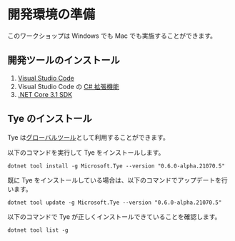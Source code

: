 # 開発環境の準備

このワークショップは Windows でも Mac でも実施することができます。

## 開発ツールのインストール

1. [Visual Studio Code](https://code.visualstudio.com/)
2. Visual Studio Code の [C# 拡張機能](https://marketplace.visualstudio.com/items?itemName=ms-dotnettools.csharp)
3. [.NET Core 3.1 SDK](https://dotnet.microsoft.com/download)

## Tye のインストール

Tye は[グローバルツール](https://docs.microsoft.com/ja-jp/dotnet/core/tools/global-tools)として利用することができます。

以下のコマンドを実行して Tye をインストールします。

```
dotnet tool install -g Microsoft.Tye --version "0.6.0-alpha.21070.5"
```

既に Tye をインストールしている場合は、以下のコマンドでアップデートを行います。

```
dotnet tool update -g Microsoft.Tye --version "0.6.0-alpha.21070.5"
```

以下のコマンドで Tye が正しくインストールできていることを確認します。

```
dotnet tool list -g
```

